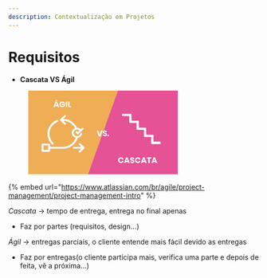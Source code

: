 ```yaml
---
description: Contextualização em Projetos
---
```


# Requisitos

* **Cascata VS Ágil**

<figure><img src=".gitbook/assets/image.png" alt=""><figcaption></figcaption></figure>

{% embed url="https://www.atlassian.com/br/agile/project-management/project-management-intro" %}

_Cascata_ -> tempo de entrega, entrega no final apenas

* Faz por partes (requisitos, design...)

_Ágil_ -> entregas parciais, o cliente entende mais fácil devido as entregas

* Faz por entregas(o cliente participa mais, verifica uma parte e depois de feita, vê a próxima...)



